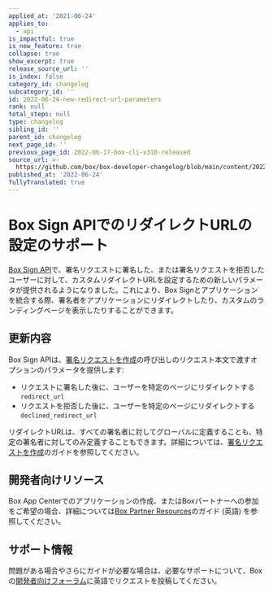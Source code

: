 ```yaml
---
applied_at: '2021-06-24'
applies_to:
  - api
is_impactful: true
is_new_feature: true
collapse: true
show_excerpt: true
release_source_url: ''
is_index: false
category_id: changelog
subcategory_id: ''
id: 2022-06-24-new-redirect-url-parameters
rank: null
total_steps: null
type: changelog
sibling_id: ''
parent_id: changelog
next_page_id: ''
previous_page_id: 2022-06-17-box-cli-v310-released
source_url: >-
  https://github.com/box/box-developer-changelog/blob/main/content/2022/06-24-new-redirect-url-parameters.md
published_at: '2022-06-24'
fullyTranslated: true
---
```

# Box Sign APIでのリダイレクトURLの設定のサポート

[Box Sign API][3]で、署名リクエストに署名した、または署名リクエストを拒否したユーザーに対して、カスタムリダイレクトURLを設定するための新しいパラメータが提供されるようになりました。これにより、Box Signとアプリケーションを統合する際、署名者をアプリケーションにリダイレクトしたり、カスタムのランディングページを表示したりすることができます。

<!-- more -->

## 更新内容

Box Sign APIは、[署名リクエストを作成][4]の呼び出しのリクエスト本文で渡すオプションのパラメータを提供します:

* リクエストに署名した後に、ユーザーを特定のページにリダイレクトする`redirect_url`
* リクエストを拒否した後に、ユーザーを特定のページにリダイレクトする`declined_redirect_url`

リダイレクトURLは、すべての署名者に対してグローバルに定義することも、特定の署名者に対してのみ定義することもできます。詳細については、[署名リクエストを作成][4]のガイドを参照してください。

## 開発者向けリソース

Box App Centerでのアプリケーションの作成、またはBoxパートナーへの参加をご希望の場合、詳細については[Box Partner Resources][2]のガイド (英語) を参照してください。

## サポート情報

問題がある場合やさらにガイドが必要な場合は、必要なサポートについて、Boxの[開発者向けフォーラム][1]に英語でリクエストを投稿してください。

[1]: https://support.box.com/hc/en-us/community/topics/360001932973-Platform-and-Developer-Forum

[2]: https://support.box.com/hc/en-us/sections/360009473734-Box-Partner-Resources

[3]: https://developer.box.com/reference/post-sign-requests/

[4]: https://developer.box.com/guides/box-sign/create-sign-request/
